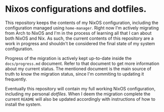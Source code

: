 # Nixos configurations and dotfiles.

This repository keeps the contents of my NixOS configuration, including the
configuration managed using `home-manager`. Right now I'm actively migrating
from Arch to NixOS and I'm in the process of learning all that I can about
both NixOS and Nix. As such, the current contents of this repository are a
work in progress and shouldn't be considered the final state of my system
configuration.

Progress of the migration is actively kept up-to-date inside the
`docs/progress.md` document. Refer to that document to get more information
about my current status. The mentioned document is the main source of truth
to know the migration status, since I'm commiting to updating it frequently.

Eventually this repository will contain my full working NixOS configuration,
including my personal _dotfiles_. When I deem the migration complete the
current `README` will also be updated accordingly with instructions of how
to install the system.
